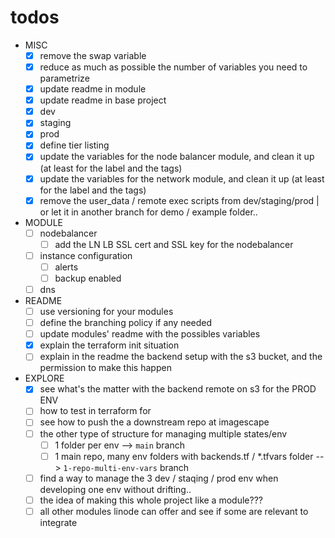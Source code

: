 # todos

- MISC
  - [x] remove the swap variable
  - [x] reduce as much as possible the number of variables you need to parametrize
  - [x] update readme in module
  - [x] update readme in base project
  - [x] dev
  - [x] staging
  - [x] prod
  - [x] define tier listing
  - [x] update the variables for the node balancer module, and clean it up (at least for the label and the tags)
  - [x] update the variables for the network module, and clean it up (at least for the label and the tags)
  - [x] remove the user_data / remote exec scripts from dev/staging/prod | or let it in another branch for demo / example folder..

- MODULE
  - [ ] nodebalancer
    - [ ] add the LN LB SSL cert and SSL key for the nodebalancer
  - [ ] instance configuration
    - [ ] alerts
    - [ ] backup enabled
  - [ ] dns

- README
  - [ ] use versioning for your modules
  - [ ] define the branching policy if any needed
  - [ ] update modules' readme with the possibles variables
  - [x] explain the terraform init situation
  - [ ] explain in the readme the backend setup with the s3 bucket, and the permission to make this happen

- EXPLORE
  - [x] see what's the matter with the backend remote on s3 for the PROD ENV
  - [ ] how to test in terraform for
  - [ ] see how to push the a downstream repo at imagescape
  - [ ] the other type of structure for managing multiple states/env
    - [ ] 1 folder per env --> `main` branch
    - [ ] 1 main repo, many env folders with backends.tf / *.tfvars folder  --> `1-repo-multi-env-vars` branch
  - [ ] find a way to manage the 3 dev / staqing / prod env when developing one env without drifting..
  - [ ] the idea of making this whole project like a module???
  - [ ] all other modules linode can offer and see if some are relevant to integrate
